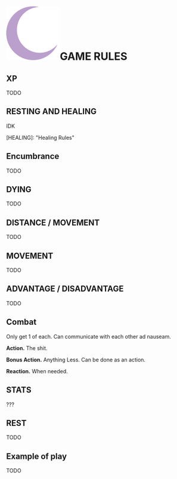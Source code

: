 

# ![Moon Logo](Moon.svg)GAME RULES

## XP

TODO

## RESTING AND HEALING

IDK

[HEALING]: 	"Healing Rules"

## Encumbrance

TODO

## DYING

TODO

## DISTANCE / MOVEMENT

TODO

## MOVEMENT

TODO

## ADVANTAGE / DISADVANTAGE

TODO

## Combat

Only get 1 of each. Can communicate with each other ad nauseam.

**Action.** The shit. 

**Bonus Action.** Anything Less. Can be done as an action.

**Reaction.** When needed.

## STATS

???

## REST

TODO

## Example of play

TODO